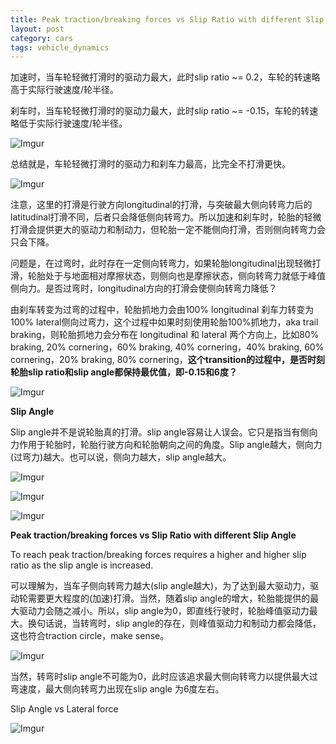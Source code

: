 ```yaml
---
title: Peak traction/breaking forces vs Slip Ratio with different Slip Angle
layout: post
category: cars
tags: vehicle_dynamics
---
```


加速时，当车轮轻微打滑时的驱动力最大，此时slip ratio ~= 0.2，车轮的转速略高于实际行驶速度/轮半径。

刹车时，当车轮轻微打滑时的驱动力最大，此时slip ratio ~= -0.15，车轮的转速略低于实际行驶速度/轮半径。

![Imgur](https://i.imgur.com/MEL8odC.png)

总结就是，车轮轻微打滑时的驱动力和刹车力最高，比完全不打滑更快。

![Imgur](https://i.imgur.com/frjawKL.jpg)

注意，这里的打滑是行驶方向longitudinal的打滑，与突破最大侧向转弯力后的latitudinal打滑不同，后者只会降低侧向转弯力。所以加速和刹车时，轮胎的轻微打滑会提供更大的驱动力和制动力，但轮胎一定不能侧向打滑，否则侧向转弯力会只会下降。

问题是，在过弯时，此时存在一定侧向转弯力，如果轮胎longitudinal出现轻微打滑，轮胎处于与地面相对摩擦状态，则侧向也是摩擦状态，侧向转弯力就低于峰值侧向力。是否过弯时，longitudinal方向的打滑会使侧向转弯力降低？

由刹车转变为过弯的过程中，轮胎抓地力会由100% longitudinal 刹车力转变为100% lateral侧向过弯力，这个过程中如果时刻使用轮胎100%抓地力，aka trail braking，则轮胎抓地力会分布在 longitudinal 和 lateral 两个方向上，比如80% braking, 20% cornering，60% braking, 40% cornering，40% braking, 60% cornering，20% braking, 80% cornering，**这个transition的过程中，是否时刻轮胎slip ratio和slip angle都保持最优值，即-0.15和6度？**

![Imgur](https://i.imgur.com/fsObfQt.jpg)

**Slip Angle**

Slip angle并不是说轮胎真的打滑。slip angle容易让人误会。它只是指当有侧向力作用于轮胎时，轮胎行驶方向和轮胎朝向之间的角度。Slip angle越大，侧向力(过弯力)越大。也可以说，侧向力越大，slip angle越大。

![Imgur](https://i.imgur.com/lrCLifq.jpg)

![Imgur](https://i.imgur.com/QtqYCxV.jpg)

![Imgur](https://i.imgur.com/YuSj9f2.jpg)

**Peak traction/breaking forces vs Slip Ratio with different Slip Angle**

To reach peak traction/breaking forces requires a higher and higher slip ratio as the slip angle is increased.

可以理解为，当车子侧向转弯力越大(slip angle越大)，为了达到最大驱动力，驱动轮需要更大程度的(加速)打滑。当然，随着slip angle的增大，轮胎能提供的最大驱动力会随之减小。所以，slip angle为0，即直线行驶时，轮胎峰值驱动力最大。换句话说，当转弯时，slip angle的存在，则峰值驱动力和制动力都会降低，这也符合traction circle，make sense。

![Imgur](https://i.imgur.com/mTicKwG.jpg)

当然，转弯时slip angle不可能为0，此时应该追求最大侧向转弯力以提供最大过弯速度，最大侧向转弯力出现在slip angle 为6度左右。

Slip Angle vs Lateral force

![Imgur](https://i.imgur.com/h47xfRP.jpg)